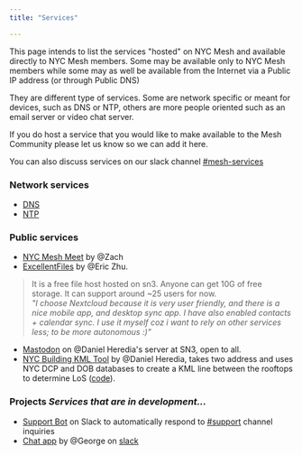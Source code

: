 ```yaml
---
title: "Services"

---
```


This page intends to list the services "hosted" on NYC Mesh and available directly to NYC Mesh members. Some may be available only to NYC Mesh members while some may as well be available from the Internet via a Public IP address (or through Public DNS)

They are different type of services. Some are network specific or meant for devices, such as DNS or NTP, others are more people oriented such as an email server or video chat server. 

If you do host a service that you would like to make available to the Mesh Community please let us know so we can add it here.

You can also discuss services on our slack channel [#mesh-services](https://slack.nycmesh.net/)

### **Network services**

- [DNS](/networking/dns/)
- [NTP](/networking/ntp/)


### **Public services**

- [NYC Mesh Meet](https://meet.nycmesh.net/) by @Zach
- [ExcellentFiles](https://excellent.nyc) by @Eric Zhu.
> It is a free file host hosted on sn3. Anyone can get 10G of free storage. It can support around ~25 users for now.  
*"I choose Nextcloud because it is very user friendly, and there is a nice mobile app, and desktop sync app. I have also enabled contacts + calendar sync. I use it myself coz i want to rely on other services less; to be more autonomous :)"*
- [Mastodon](https://mastodon.nycmesh.net) on @Daniel Heredia's server at SN3, open to all.
- [NYC Building KML Tool](https://dantonio.tech/programs/nyckml/) by @Daniel Heredia, takes two address and uses NYC DCP and DOB databases to create a KML line between the rooftops to determine LoS ([code](https://github.com/danielhmetro/nyckml)).

### **Projects**  *Services that are in development...*

- [Support Bot](https://github.com/nycmeshnet/nycmesh-support-bot) on Slack to automatically respond to [#support](https://app.slack.com/client/T02MB96L1/C679UKBUK) channel inquiries
- [Chat app](https://github.com/maybejustmaybe/mesh-chat) by @George on [slack](https://slack.nycmesh.net/)
